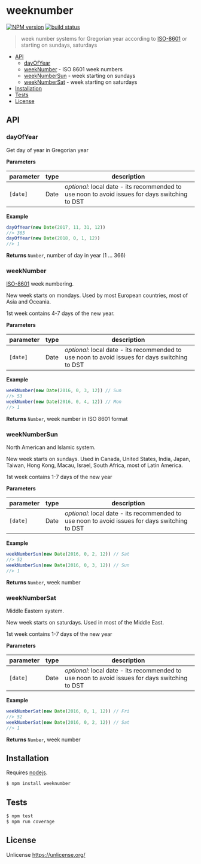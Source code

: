 # weeknumber

[![NPM version](https://badge.fury.io/js/weeknumber.svg)](https://www.npmjs.com/package/weeknumber/)
[![build status](https://secure.travis-ci.org/commenthol/weeknumber.png)](http://travis-ci.org/commenthol/weeknumber)

> week number systems for Gregorian year according to [ISO-8601][] or starting on sundays, saturdays

- [API](#api)
	- [dayOfYear](#dayofyear)
	- [weekNumber](#weeknumber-1) - ISO 8601 week numbers
	- [weekNumberSun](#weeknumbersun) - week starting on sundays
	- [weekNumberSat](#weeknumbersat) - week starting on saturdays
- [Installation](#installation)
- [Tests](#tests)
- [License](#license)

## API

### dayOfYear

Get day of year in Gregorian year

**Parameters**

| parameter | type | description |
| --------- | ---- | ----------- |
| `[date]`  | Date | _optional:_ local date - its recommended to use noon to avoid issues for days switching to DST |

**Example**

```js
dayOfYear(new Date(2017, 11, 31, 12))
//> 365
dayOfYear(new Date(2018, 0, 1, 12))
//> 1
```

**Returns** `Number`, number of day in year (1 ... 366)

### weekNumber

[ISO-8601][] week numbering.

New week starts on mondays.
Used by most European countries, most of Asia and Oceania.

1st week contains 4-7 days of the new year.

**Parameters**

| parameter | type | description |
| --------- | ---- | ----------- |
| `[date]`  | Date | _optional:_ local date - its recommended to use noon to avoid issues for days switching to DST |

**Example**

```js
weekNumber(new Date(2016, 0, 3, 12)) // Sun
//> 53
weekNumber(new Date(2016, 0, 4, 12)) // Mon
//> 1
```

**Returns** `Number`, week number in ISO 8601 format

### weekNumberSun

North American and Islamic system.

New week starts on sundays.
Used in Canada, United States, India, Japan, Taiwan, Hong Kong, Macau, Israel, South Africa, most of Latin America.

1st week contains 1-7 days of the new year

**Parameters**

| parameter | type | description |
| --------- | ---- | ----------- |
| `[date]`  | Date | _optional:_ local date - its recommended to use noon to avoid issues for days switching to DST |

**Example**

```js
weekNumberSun(new Date(2016, 0, 2, 12)) // Sat
//> 52
weekNumberSun(new Date(2016, 0, 3, 12)) // Sun
//> 1
```

**Returns** `Number`, week number

### weekNumberSat

Middle Eastern system.

New week starts on saturdays.
Used in most of the Middle East.

1st week contains 1-7 days of the new year

**Parameters**

| parameter | type | description |
| --------- | ---- | ----------- |
| `[date]`  | Date | _optional:_ local date - its recommended to use noon to avoid issues for days switching to DST |

**Example**

```js
weekNumberSat(new Date(2016, 0, 1, 12)) // Fri
//> 52
weekNumberSat(new Date(2016, 0, 2, 12)) // Sat
//> 1
```

**Returns** `Number`, week number

## Installation

Requires [nodejs](http://nodejs.org/).

```sh
$ npm install weeknumber
```

## Tests

```sh
$ npm test
$ npm run coverage
```

## License

Unlicense <https://unlicense.org/>

[ISO-8601]: https://en.wikipedia.org/wiki/ISO_8601

